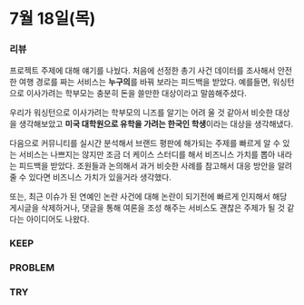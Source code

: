 # 7월 18일(목)

### 리뷰

프로젝트 주제에 대해 얘기를 나눴다.
처음에 선정한 총기 사건 데이터를 조사해서 안전한 여행 경로를 짜는 서비스는 **누구의**를 바꿔 보라는 피드백을
받았다. 예를들면, 워싱턴으로 이사가려는 학부모는 충분히 돈을 쓸만한 대상이라고 말씀해주셨다.

우리가 워싱턴으로 이사가려는 학부모의 니즈를 알기는 어려 울 것 같아서 비슷한 대상을 생각해보았고
**미국 대학원으로 유학을 가려는 한국인 학생**이라는 대상을 생각해냈다.

다음으로 커뮤니티를 실시간 분석해서 브랜드 평판에 해가되는 주제를 빠르게 알 수 있는 서비스는
나쁘지는 않지만 조금 더 케이스 스터디를 해서 비즈니스 가치를 뽑아 내라는 피드백을 받았다.
조원들과 논의해서 과거 비슷한 사례를 참고해서 대응 방안을 알려 줄 수 있다면 비즈니스 가치가 있을거라 생각했다.

또는, 최근 이슈가 된 연예인 논란 사건에 대해 논란이 되기전에 빠르게 인지해서 해당 게시글을 삭제하거나,
댓글을 통해 여론을 조성 해주는 서비스도 괜찮은 주제가 될 것 같다는 아이디어도 나왔다.

### KEEP

### PROBLEM

### TRY
